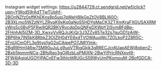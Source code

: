 Instagram widget settings:
https://u2844729.ct.sendgrid.net/wf/click?upn=YWod59rAdTTwTUphf-2BOnNZfz0sffKhEKns8p5upi7pWeH8IkGpZtOV8BLI60O-2B3XLmo5WZzNYLZRvpK9xKq0aNoS5HDYgMaCK3ZTXmKraFXGUSAXRMvWrs5c0ByP5FRw9QR2BKVRvcdpDpQNFeDXWpY2iSvmBFdBp-2FHnhAI5IZM-3D_XwxvVvRQJrJKiQr3J3ZZv85Te32s7quOD1zAjW-2BP6hk7IN5kK8RbkZ3OIZlH0dYE6xdTVOWAuqWc7ZOLkoP2Z8R5C-2FnUjCmOFL3p9typ1gG2qCAjeePO7JMlYlmk-2BgR9Hm146w7SM90uJuLg9upVTRjqGkjk3qRRECJcrAUapAEWj8obenZ-2Bxb5tpmmNCq-2BfsRqo3gOiRzbLpPMiXN-2BwYjPrlcRNXpvt9-2FW4iAgiqUGOYjPACnEFw3thlctitRUGcS59WyUmPKomouM-2BofGDCA-3D-3D
